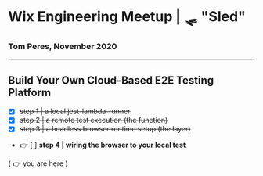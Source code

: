 # Wix Engineering Meetup | 🛷 "Sled"
### Tom Peres, November 2020

<hr />

## Build Your Own Cloud-Based E2E Testing Platform

- [x] ~~step 1 | a local jest-lambda-runner~~
- [x] ~~step 2 | a remote test execution (the function)~~
- [x] ~~step 3 | a headless browser runtime setup (the layer)~~
- 👉 [ ] **step 4 | wiring the browser to your local test**

( 👉 you are here )